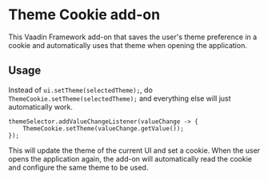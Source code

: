# Theme Cookie add-on

This Vaadin Framework add-on that saves the user's theme preference in a cookie and automatically uses that theme when opening the application.

## Usage
Instead of `ui.setTheme(selectedTheme);`, do `ThemeCookie.setTheme(selectedTheme);` and everything else will just  automatically work.

```
themeSelector.addValueChangeListener(valueChange -> {
    ThemeCookie.setTheme(valueChange.getValue());
});
```

This will update the theme of the current UI and set a cookie. When the user opens the application again, the add-on will automatically read the cookie and configure the same theme to be used.
